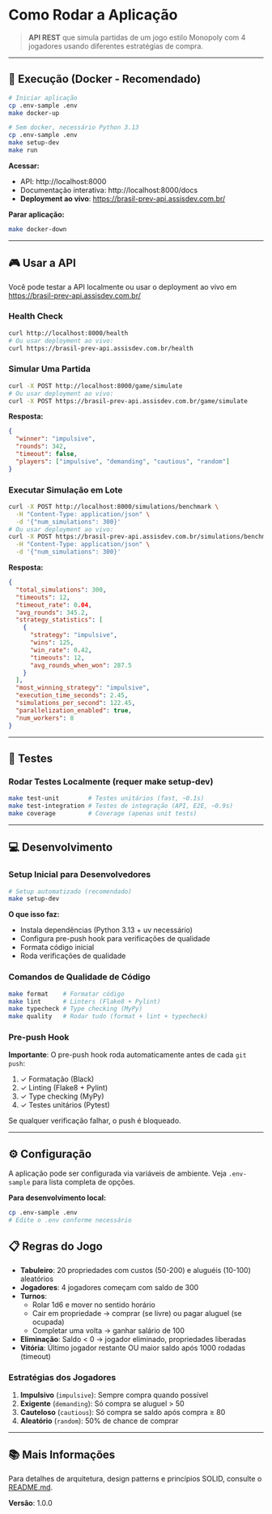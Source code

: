 # Como Rodar a Aplicação

> **API REST** que simula partidas de um jogo estilo Monopoly com 4 jogadores usando diferentes estratégias de compra.

---

## 🚀 Execução (Docker - Recomendado)

```bash
# Iniciar aplicação
cp .env-sample .env
make docker-up

# Sem docker, necessário Python 3.13
cp .env-sample .env
make setup-dev
make run
```

**Acessar:**
- API: http://localhost:8000
- Documentação interativa: http://localhost:8000/docs
- **Deployment ao vivo**: https://brasil-prev-api.assisdev.com.br/

**Parar aplicação:**
```bash
make docker-down
```

---

## 🎮 Usar a API

Você pode testar a API localmente ou usar o deployment ao vivo em https://brasil-prev-api.assisdev.com.br/

### Health Check
```bash
curl http://localhost:8000/health
# Ou usar deployment ao vivo:
curl https://brasil-prev-api.assisdev.com.br/health
```

### Simular Uma Partida
```bash
curl -X POST http://localhost:8000/game/simulate
# Ou usar deployment ao vivo:
curl -X POST https://brasil-prev-api.assisdev.com.br/game/simulate
```

**Resposta:**
```json
{
  "winner": "impulsive",
  "rounds": 342,
  "timeout": false,
  "players": ["impulsive", "demanding", "cautious", "random"]
}
```

### Executar Simulação em Lote
```bash
curl -X POST http://localhost:8000/simulations/benchmark \
  -H "Content-Type: application/json" \
  -d '{"num_simulations": 300}'
# Ou usar deployment ao vivo:
curl -X POST https://brasil-prev-api.assisdev.com.br/simulations/benchmark \
  -H "Content-Type: application/json" \
  -d '{"num_simulations": 300}'
```

**Resposta:**
```json
{
  "total_simulations": 300,
  "timeouts": 12,
  "timeout_rate": 0.04,
  "avg_rounds": 345.2,
  "strategy_statistics": [
    {
      "strategy": "impulsive",
      "wins": 125,
      "win_rate": 0.42,
      "timeouts": 12,
      "avg_rounds_when_won": 287.5
    }
  ],
  "most_winning_strategy": "impulsive",
  "execution_time_seconds": 2.45,
  "simulations_per_second": 122.45,
  "parallelization_enabled": true,
  "num_workers": 8
}
```

---

## 🧪 Testes

### Rodar Testes Localmente (requer make setup-dev)
```bash
make test-unit        # Testes unitários (fast, ~0.1s)
make test-integration # Testes de integração (API, E2E, ~0.9s)
make coverage         # Coverage (apenas unit tests)
```

---

## 💻 Desenvolvimento

### Setup Inicial para Desenvolvedores

```bash
# Setup automatizado (recomendado)
make setup-dev
```

**O que isso faz:**
- Instala dependências (Python 3.13 + uv necessário)
- Configura pre-push hook para verificações de qualidade
- Formata código inicial
- Roda verificações de qualidade

### Comandos de Qualidade de Código

```bash
make format    # Formatar código
make lint      # Linters (Flake8 + Pylint)
make typecheck # Type checking (MyPy)
make quality   # Rodar tudo (format + lint + typecheck)
```

### Pre-push Hook

**Importante**: O pre-push hook roda automaticamente antes de cada `git push`:
1. ✓ Formatação (Black)
2. ✓ Linting (Flake8 + Pylint)
3. ✓ Type checking (MyPy)
4. ✓ Testes unitários (Pytest)

Se qualquer verificação falhar, o push é bloqueado.

---

## ⚙️ Configuração

A aplicação pode ser configurada via variáveis de ambiente. Veja `.env-sample` para lista completa de opções.

**Para desenvolvimento local:**
```bash
cp .env-sample .env
# Edite o .env conforme necessário
```

## 📋 Regras do Jogo

- **Tabuleiro**: 20 propriedades com custos (50-200) e aluguéis (10-100) aleatórios
- **Jogadores**: 4 jogadores começam com saldo de 300
- **Turnos**:
  - Rolar 1d6 e mover no sentido horário
  - Cair em propriedade → comprar (se livre) ou pagar aluguel (se ocupada)
  - Completar uma volta → ganhar salário de 100
- **Eliminação**: Saldo < 0 → jogador eliminado, propriedades liberadas
- **Vitória**: Último jogador restante OU maior saldo após 1000 rodadas (timeout)

### Estratégias dos Jogadores

1. **Impulsivo** (`impulsive`): Sempre compra quando possível
2. **Exigente** (`demanding`): Só compra se aluguel > 50
3. **Cauteloso** (`cautious`): Só compra se saldo após compra ≥ 80
4. **Aleatório** (`random`): 50% de chance de comprar

---

## 📚 Mais Informações

Para detalhes de arquitetura, design patterns e princípios SOLID, consulte o [README.md](README.md).

**Versão**: 1.0.0
